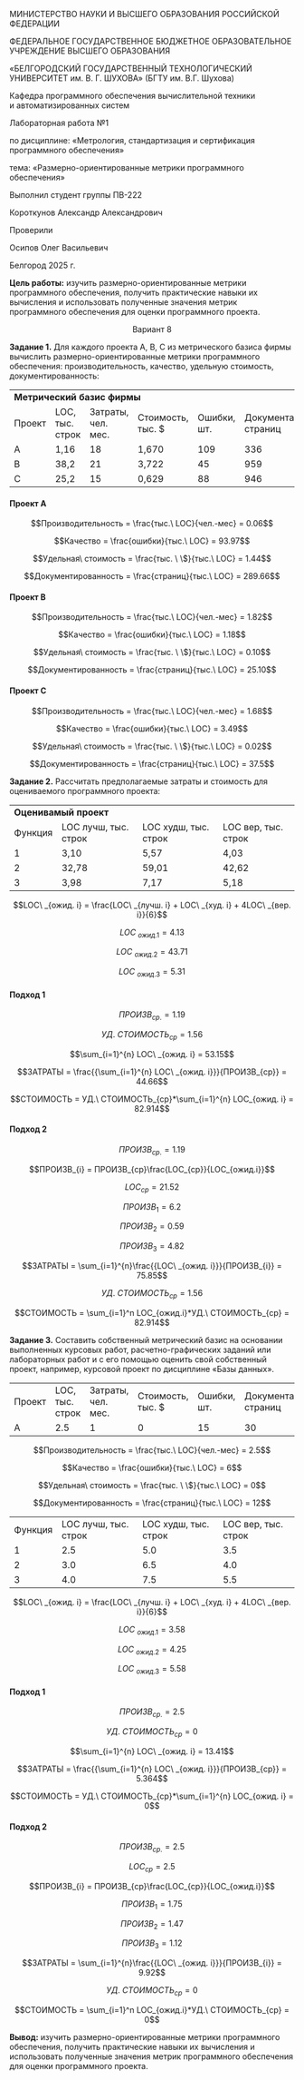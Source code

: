 <div class="title">
	<div class="header">
		<p>МИНИСТЕРСТВО НАУКИ И ВЫСШЕГО ОБРАЗОВАНИЯ РОССИЙСКОЙ ФЕДЕРАЦИИ</p>
		<p>ФЕДЕРАЛЬНОЕ ГОСУДАРСТВЕННОЕ БЮДЖЕТНОЕ ОБРАЗОВАТЕЛЬНОЕ УЧРЕЖДЕНИЕ ВЫСШЕГО ОБРАЗОВАНИЯ</p>
		<p class="header__university-name">«БЕЛГОРОДСКИЙ ГОСУДАРСТВЕННЫЙ ТЕХНОЛОГИЧЕСКИЙ УНИВЕРСИТЕТ им. В. Г. ШУХОВА» (БГТУ им. В.Г. Шухова)</p>
		<p>Кафедра программного обеспечения вычислительной техники и автоматизированных систем<p>
	</div>
	<div class="main">
		<p class="main__title">Лабораторная работа №1</p>
		<p class="main__subject">по дисциплине: «Метрология, стандартизация и сертификация программного обеспечения»</p>
		<p class="main__topic">тема: «Размерно-ориентированные метрики программного обеспечения»</p>
	</div>
	<div class="footer">
		<div class="footer__student-info">
			<p class="footer__student-info__title">Выполнил студент группы ПВ-222</p>
			<p class="footer__student-info__item">Короткунов Александр Александрович</p>
		</div>
		<div class="footer__teachers-info">
			<p class="footer__teachers-info__title">Проверили</p>
			<p class="footer_teachers-info__item">Осипов Олег Васильевич</p>
		</div>
	</div>
	<div class="date">
		<p>Белгород 2025 г.</p>
	</div>
</div>


**Цель работы:** изучить размерно-ориентированные метрики программного обеспечения, получить практические навыки их вычисления и использовать полученные значения метрик программного обеспечения для оценки программного проекта.

<center>Вариант 8</center>


**Задание 1.** Для каждого проекта А, В, С из метрического базиса фирмы вычислить размерно-ориентированные метрики программного обеспечения: производительность, качество, удельную стоимость, документированность:

<table class="text-center" style="width: 100%">
	<tr>
		<td style="font-weight: bold;" colspan="6">Метрический базис фирмы</td>
	</tr>
	<tr>
		<td>Проект</td>
		<td>LOC, тыс. строк</td>
		<td>Затраты, чел. мес.</td>
		<td>Стоимость, тыс. $</td>
		<td>Ошибки, шт.</td>
		<td>Документация, страниц</td>
	</tr>
	<tr>
		<td>A</td>
		<td>1,16</td>
		<td>18</td>
		<td>1,670</td>
		<td>109</td>
		<td>336</td>
	</tr>
	<tr>
		<td>B</td>
		<td>38,2</td>
		<td>21</td>
		<td>3,722</td>
		<td>45</td>
		<td>959</td>
	</tr>
	<tr>
		<td>C</td>
		<td>25,2</td>
		<td>15</td>
		<td>0,629</td>
		<td>88</td>
		<td>946</td>
	</tr>
</table>

#### Проект А

$$Производительность = \frac{тыс.\ LOC}{чел.-мес} = 0.06$$

$$Качество = \frac{ошибки}{тыс.\ LOC} = 93.97$$

$$Удельная\ стоимость = \frac{тыс. \ \$}{тыс.\ LOC} = 1.44$$

$$Документированность = \frac{страниц}{тыс.\ LOC} = 289.66$$

#### Проект B

$$Производительность = \frac{тыс.\ LOC}{чел.-мес} = 1.82$$

$$Качество = \frac{ошибки}{тыс.\ LOC} = 1.18$$

$$Удельная\ стоимость = \frac{тыс. \ \$}{тыс.\ LOC} = 0.10$$

$$Документированность = \frac{страниц}{тыс.\ LOC} = 25.10$$

#### Проект C

$$Производительность = \frac{тыс.\ LOC}{чел.-мес} = 1.68$$

$$Качество = \frac{ошибки}{тыс.\ LOC} = 3.49$$

$$Удельная\ стоимость = \frac{тыс. \ \$}{тыс.\ LOC} = 0.02$$

$$Документированность = \frac{страниц}{тыс.\ LOC} = 37.5$$


**Задание 2.** Рассчитать предполагаемые затраты и стоимость для оцениваемого программного проекта:

<table class="text-center" style="width: 100%">
	<tr>
		<td style="font-weight: bold;" colspan="4">Оценивамый проект</td>
	</tr>
	<tr>
		<td>Функция</td>
		<td>LOC лучш, тыс. строк</td>
		<td>LOC худш, тыс. строк</td>
		<td>LOC вер, тыс. строк</td>
	</tr>
	<tr>
		<td>1</td>
		<td>3,10</td>
		<td>5,57</td>
		<td>4,03</td>
	</tr>
	<tr>
		<td>2</td>
		<td>32,78</td>
		<td>59,01</td>
		<td>42,62</td>
	</tr>
	<tr>
		<td>3</td>
		<td>3,98</td>
		<td>7,17</td>
		<td>5,18</td>
	</tr>
</table>

$$LOC\ _{ожид. i} = \frac{LOC\ _{лучш. i} + LOC\ _{худ. i} + 4LOC\ _{вер. i}}{6}$$

$$LOC\ _{ожид.1} = 4.13$$

$$LOC\ _{ожид.2} = 43.71$$

$$LOC\ _{ожид.3} = 5.31$$

#### Подход 1

$$ПРОИЗВ_{ср.} = 1.19$$

$$УД.\ СТОИМОСТЬ_{ср} = 1.56$$

$$\sum_{i=1}^{n} LOC\ _{ожид. i} = 53.15$$

$$ЗАТРАТЫ = \frac{{\sum_{i=1}^{n} LOC\ _{ожид. i}}}{ПРОИЗВ_{ср}} = 44.66$$

$$СТОИМОСТЬ = УД.\ СТОИМОСТЬ_{ср}*\sum_{i=1}^{n} LOC_{ожид. i} = 82.914$$

#### Подход 2

$$ПРОИЗВ_{ср.} = 1.19$$

$$ПРОИЗВ_{i} = ПРОИЗВ_{ср}\frac{LOC_{ср}}{LOC_{ожид.i}}$$

$$LOC_{ср} = 21.52$$

$$ПРОИЗВ_{1} = 6.2$$

$$ПРОИЗВ_{2} = 0.59$$

$$ПРОИЗВ_{3} = 4.82$$

$$ЗАТРАТЫ = \sum_{i=1}^{n}\frac{{LOC\ _{ожид. i}}}{ПРОИЗВ_{i}} = 75.85$$

$$УД.\ СТОИМОСТЬ_{ср} = 1.56$$

$$СТОИМОСТЬ = \sum_{i=1}^n LOC_{ожид.i}*УД.\ СТОИМОСТЬ_{ср} = 82.914$$

**Задание 3.** Составить собственный метрический базис на основании выполненных курсовых работ, расчетно-графических заданий или лабораторных работ и с его помощью оценить свой собственный проект, например, курсовой проект по дисциплине «Базы данных».

<table class="text-center" style="width: 100%">
	<tr>
		<td>Проект</td>
		<td>LOC, тыс. строк</td>
		<td>Затраты, чел. мес.</td>
		<td>Стоимость, тыс. $</td>
		<td>Ошибки, шт.</td>
		<td>Документация, страниц</td>
	</tr>
	<tr>
		<td>A</td>
		<td>2.5</td>
		<td>1</td>
		<td>0</td>
		<td>15</td>
		<td>30</td>
	</tr>
</table>

$$Производительность = \frac{тыс.\ LOC}{чел.-мес} = 2.5$$

$$Качество = \frac{ошибки}{тыс.\ LOC} = 6$$

$$Удельная\ стоимость = \frac{тыс. \ \$}{тыс.\ LOC} = 0$$

$$Документированность = \frac{страниц}{тыс.\ LOC} = 12$$

<table class="text-center" style="width: 100%">
	<tr>
		<td>Функция</td>
		<td>LOC лучш, тыс. строк</td>
		<td>LOC худш, тыс. строк</td>
		<td>LOC вер, тыс. строк</td>
	</tr>
	<tr>
		<td>1</td>
		<td>2.5</td>
		<td>5.0</td>
		<td>3.5</td>
	</tr>
	<tr>
		<td>2</td>
		<td>3.0</td>
		<td>6.5</td>
		<td>4.0</td>
	</tr>
	<tr>
		<td>3</td>
		<td>4.0</td>
		<td>7.5</td>
		<td>5.5</td>
	</tr>
</table>

$$LOC\ _{ожид. i} = \frac{LOC\ _{лучш. i} + LOC\ _{худ. i} + 4LOC\ _{вер. i}}{6}$$

$$LOC\ _{ожид.1} = 3.58$$

$$LOC\ _{ожид.2} = 4.25$$

$$LOC\ _{ожид.3} = 5.58$$

#### Подход 1

$$ПРОИЗВ_{ср.} = 2.5$$

$$УД.\ СТОИМОСТЬ_{ср} = 0$$

$$\sum_{i=1}^{n} LOC\ _{ожид. i} = 13.41$$

$$ЗАТРАТЫ = \frac{{\sum_{i=1}^{n} LOC\ _{ожид. i}}}{ПРОИЗВ_{ср}} = 5.364$$

$$СТОИМОСТЬ = УД.\ СТОИМОСТЬ_{ср}*\sum_{i=1}^{n} LOC_{ожид. i} = 0$$

#### Подход 2

$$ПРОИЗВ_{ср.} = 2.5$$

$$LOC_{ср} = 2.5$$

$$ПРОИЗВ_{i} = ПРОИЗВ_{ср}\frac{LOC_{ср}}{LOC_{ожид.i}}$$

$$ПРОИЗВ_{1} = 1.75$$

$$ПРОИЗВ_{2} = 1.47$$

$$ПРОИЗВ_{3} = 1.12$$

$$ЗАТРАТЫ = \sum_{i=1}^{n}\frac{{LOC\ _{ожид. i}}}{ПРОИЗВ_{i}} = 9.92$$

$$УД.\ СТОИМОСТЬ_{ср} = 0$$

$$СТОИМОСТЬ = \sum_{i=1}^n LOC_{ожид.i}*УД.\ СТОИМОСТЬ_{ср} = 0$$

**Вывод:** изучить размерно-ориентированные метрики программного обеспечения, получить практические навыки их вычисления и использовать полученные значения метрик программного обеспечения для оценки программного проекта.